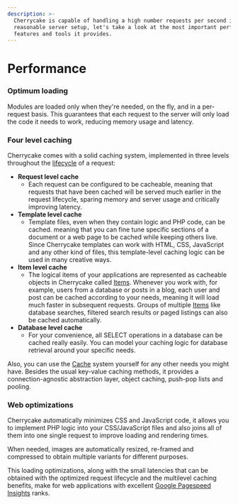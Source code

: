 ```yaml
---
description: >-
  Cherrycake is capable of handling a high number requests per second in a
  reasonable server setup, let's take a look at the most important performance
  features and tools it provides.
---
```


# Performance

### Optimum loading

Modules are loaded only when they're needed, on the fly, and in a per-request basis. This guarantees that each request to the server will only load the code it needs to work, reducing memory usage and latency.

### Four level caching

Cherrycake comes with a solid caching system, implemented in three levels throughout the [lifecycle](lifecycle/) of a request:

* **Request level cache**
  * Each request can be configured to be cacheable, meaning that requests that have been cached will be served much earlier in the request lifecycle, sparing memory and server usage and critically improving latency.
* **Template level cache**
  * Template files, even when they contain logic and PHP code, can be cached. meaning that you can fine tune specific sections of a document or a web page to be cached while keeping others live. Since Cherrycake templates can work with HTML, CSS, JavaScript and any other kind of files, this template-level caching logic can be used in many creative ways.
* **Item level cache**
  * The logical items of your applications are represented as cacheable objects in Cherrycake called [Items](../reference/core-classes/item.md). Whenever you work with, for example, users from a database or posts in a blog, each user and post can be cached according to your needs, meaning it will load much faster in subsequent requests. Groups of multiple [Items](../reference/core-classes/items.md) like database searches, filtered search results or paged listings can also be cached automatically.
* **Database level cache**
  * For your convenience, all SELECT operations in a database can be cached really easily. You can model your caching logic for database retrieval around your specific needs.

Also, you can use the [Cache](../reference/core-modules/cache.md) system yourself for any other needs you might have. Besides the usual key-value caching methods, it provides a connection-agnostic abstraction layer, object caching, push-pop lists and pooling.

### Web optimizations

Cherrycake automatically minimizes CSS and JavaScript code, it allows you to implement PHP logic into your CSS/JavaScript files and also joins all of them into one single request to improve loading and rendering times.

When needed, images are automatically resized, re-framed and compressed to obtain multiple variants for different purposes.

This loading optimizations, along with the small latencies that can be obtained with the optimized request lifecycle and the multilevel caching benefits, make for web applications with excellent [Google Pagespeed Insights](https://developers.google.com/speed/pagespeed/insights/) ranks.


